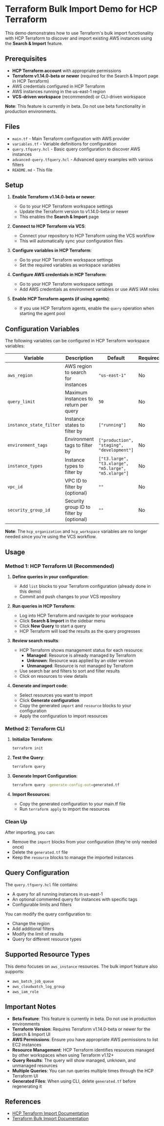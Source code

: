 # Terraform Bulk Import Demo for HCP Terraform

This demo demonstrates how to use Terraform's bulk import functionality with HCP Terraform to discover and import existing AWS instances using the **Search & Import** feature.

## Prerequisites

- **HCP Terraform account** with appropriate permissions
- **Terraform v1.14.0-beta or newer** (required for the Search & Import page in HCP Terraform)
- AWS credentials configured in HCP Terraform
- AWS instances running in the us-east-1 region
- **VCS-driven workspace** (recommended) or CLI-driven workspace

**Note**: This feature is currently in beta. Do not use beta functionality in production environments.

## Files

- `main.tf` - Main Terraform configuration with AWS provider
- `variables.tf` - Variable definitions for configuration
- `query.tfquery.hcl` - Basic query configuration to discover AWS instances
- `advanced-query.tfquery.hcl` - Advanced query examples with various filters
- `README.md` - This file

## Setup

1. **Enable Terraform v1.14.0-beta or newer**:
   - Go to your HCP Terraform workspace settings
   - Update the Terraform version to v1.14.0-beta or newer
   - This enables the **Search & Import** page

2. **Connect to HCP Terraform via VCS**:
   - Connect your repository to HCP Terraform using the VCS workflow
   - This will automatically sync your configuration files

3. **Configure variables in HCP Terraform**:
   - Go to your HCP Terraform workspace settings
   - Set the required variables as workspace variables

4. **Configure AWS credentials in HCP Terraform**:
   - Go to your HCP Terraform workspace settings
   - Add AWS credentials as environment variables or use AWS IAM roles

5. **Enable HCP Terraform agents (if using agents)**:
   - If you use HCP Terraform agents, enable the `query` operation when starting the agent pool

## Configuration Variables

The following variables can be configured in HCP Terraform workspace variables:

| Variable | Description | Default | Required |
|----------|-------------|---------|----------|
| `aws_region` | AWS region to search for instances | `"us-east-1"` | No |
| `query_limit` | Maximum instances to return per query | `50` | No |
| `instance_state_filter` | Instance states to filter by | `["running"]` | No |
| `environment_tags` | Environment tags to filter by | `["production", "staging", "development"]` | No |
| `instance_types` | Instance types to filter by | `["t3.large", "t3.xlarge", "m5.large", "m5.xlarge"]` | No |
| `vpc_id` | VPC ID to filter by (optional) | `""` | No |
| `security_group_id` | Security group ID to filter by (optional) | `""` | No |

**Note**: The `hcp_organization` and `hcp_workspace` variables are no longer needed since you're using the VCS workflow.

## Usage

### Method 1: HCP Terraform UI (Recommended)

1. **Define queries in your configuration**:
   - Add `list` blocks to your Terraform configuration (already done in this demo)
   - Commit and push changes to your VCS repository

2. **Run queries in HCP Terraform**:
   - Log into HCP Terraform and navigate to your workspace
   - Click **Search & Import** in the sidebar menu
   - Click **New Query** to start a query
   - HCP Terraform will load the results as the query progresses

3. **Review search results**:
   - HCP Terraform shows management status for each resource:
     - **Managed**: Resource is already managed by Terraform
     - **Unknown**: Resource was applied by an older version
     - **Unmanaged**: Resource is not managed by Terraform
   - Use search bar and filters to sort and filter results
   - Click on resources to view details

4. **Generate and import code**:
   - Select resources you want to import
   - Click **Generate configuration**
   - Copy the generated `import` and `resource` blocks to your configuration
   - Apply the configuration to import resources

### Method 2: Terraform CLI

1. **Initialize Terraform**:
   ```bash
   terraform init
   ```

2. **Test the Query**:
   ```bash
   terraform query
   ```

3. **Generate Import Configuration**:
   ```bash
   terraform query -generate-config-out=generated.tf
   ```

4. **Import Resources**:
   - Copy the generated configuration to your main.tf file
   - Run `terraform apply` to import the resources

### Clean Up

After importing, you can:
- Remove the `import` blocks from your configuration (they're only needed once)
- Delete the `generated.tf` file
- Keep the `resource` blocks to manage the imported instances

## Query Configuration

The `query.tfquery.hcl` file contains:

- A query for all running instances in us-east-1
- An optional commented query for instances with specific tags
- Configurable limits and filters

You can modify the query configuration to:
- Change the region
- Add additional filters
- Modify the limit of results
- Query for different resource types

## Supported Resource Types

This demo focuses on `aws_instance` resources. The bulk import feature also supports:
- `aws_batch_job_queue`
- `aws_cloudwatch_log_group`
- `aws_iam_role`

## Important Notes

- **Beta Feature**: This feature is currently in beta. Do not use in production environments
- **Terraform Version**: Requires Terraform v1.14.0-beta or newer for the Search & Import UI
- **AWS Permissions**: Ensure you have appropriate AWS permissions to list EC2 instances
- **Resource Management**: HCP Terraform identifies resources managed by other workspaces when using Terraform v1.12+
- **Query Results**: The query will show managed, unknown, and unmanaged resources
- **Multiple Queries**: You can run queries multiple times through the HCP Terraform UI
- **Generated Files**: When using CLI, delete `generated.tf` before regenerating it

## References

- [HCP Terraform Import Documentation](https://developer.hashicorp.com/terraform/cloud-docs/workspaces/import#requirements)
- [Terraform Bulk Import Documentation](https://developer.hashicorp.com/terraform/language/v1.14.x/import/bulk)
